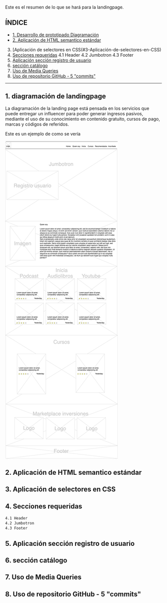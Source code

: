 Este es el resumen de lo que se hará para la landingpage.

## **ÍNDICE**

* [1. Desarrollo de prototipado Diagramación](#1-diagramación-de-landinpage)
* [2. Aplicación de HTML semantico estándar](#2-Aplicación-de-HTML-semantico-estándar)
3. [Aplicación de selectores en CSS(#3-Aplicación-de-selectores-en-CSS)
4. [Secciones requeridas](#Secciones-requeridas)
    4.1 Header
    4.2 Jumbotron
    4.3 Footer
5. [Aplicación sección registro de usuario](#Aplicación-sección-registro-de-usuario)
6. [sección catálogo](#6-sección-catálogo)
7. [Uso de Media Queries](#7-uso-de-media-queries)
8. [Uso de repositorio GitHub - 5 "commits"](#8-uso-de-repositorio-github---5-commits)

****

## 1. diagramación de landingpage
La diagramación de la landing page está pensada en los servicios que puede entregar un influencer para poder generar ingresos pasivos, mediante el uso de su conocimiento en contenido gratuito, cursos de pago, marcas y códigos de referidos.

Este es un ejemplo de como se vería

![imagen]("./../IMG/ProyectoLP.png)

## 2. Aplicación de HTML semantico estándar
## 3. Aplicación de selectores en CSS
## 4. Secciones requeridas
    4.1 Header
    4.2 Jumbotron
    4.3 Footer
## 5. Aplicación sección registro de usuario
## 6. sección catálogo
## 7. Uso de Media Queries
## 8. Uso de repositorio GitHub - 5 "commits"